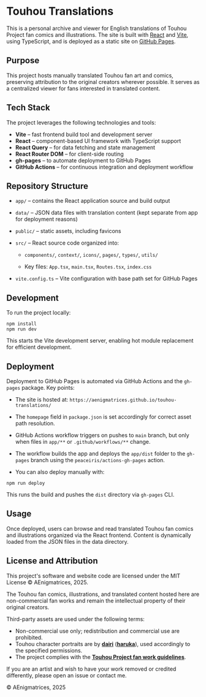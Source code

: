 # Touhou Translations

This is a personal archive and viewer for English translations of Touhou Project fan comics and illustrations. The site is built with [React](https://react.dev/) and [Vite](https://vitejs.dev/), using TypeScript, and is deployed as a static site on [GitHub Pages](https://pages.github.com/).

## Purpose

This project hosts manually translated Touhou fan art and comics, preserving attribution to the original creators wherever possible. It serves as a centralized viewer for fans interested in translated content.

## Tech Stack

The project leverages the following technologies and tools:

-   **Vite** – fast frontend build tool and development server
-   **React** – component-based UI framework with TypeScript support
-   **React Query** – for data fetching and state management
-   **React Router DOM** – for client-side routing
-   **gh-pages** – to automate deployment to GitHub Pages
-   **GitHub Actions** – for continuous integration and deployment workflow

## Repository Structure

-   `app/` – contains the React application source and build output

-   `data/` – JSON data files with translation content (kept separate from app for deployment reasons)

-   `public/` – static assets, including favicons

-   `src/` – React source code organized into:

    -   `components/`, `context/`, `icons/`, `pages/`, `types/`, `utils/`

    -   Key files: `App.tsx`, `main.tsx`, `Routes.tsx`, `index.css`

-   `vite.config.ts` – Vite configuration with base path set for GitHub Pages

## Development

To run the project locally:

```
npm install
npm run dev
```

This starts the Vite development server, enabling hot module replacement for efficient development.

## Deployment

Deployment to GitHub Pages is automated via GitHub Actions and the `gh-pages` package. Key points:

-   The site is hosted at: `https://aenigmatrices.github.io/touhou-translations/`

-   The `homepage` field in `package.json` is set accordingly for correct asset path resolution.

-   GitHub Actions workflow triggers on pushes to `main` branch, but only when files in `app/**` or `.github/workflows/**` change.

-   The workflow builds the app and deploys the `app/dist` folder to the `gh-pages` branch using the `peaceiris/actions-gh-pages` action.

-   You can also deploy manually with:

```
npm run deploy
```

This runs the build and pushes the `dist` directory via `gh-pages` CLI.

## Usage

Once deployed, users can browse and read translated Touhou fan comics and illustrations organized via the React frontend. Content is dynamically loaded from the JSON files in the data directory.

## License and Attribution

This project's software and website code are licensed under the MIT License © AEnigmatrices, 2025.

The Touhou fan comics, illustrations, and translated content hosted here are non-commercial fan works and remain the intellectual property of their original creators.

Third-party assets are used under the following terms:
- Non-commercial use only; redistribution and commercial use are prohibited.
- Touhou character portraits are by [**dairi**](https://www.pixiv.net/en/users/4920496) ([**haruka**](https://www.nicovideo.jp/user/3494232)), used accordingly to the specified permissions.
- The project complies with the [**Touhou Project fan work guidelines**](https://touhou-project.news/guidelines_en/).

If you are an artist and wish to have your work removed or credited differently, please open an issue or contact me.

© AEnigmatrices, 2025
